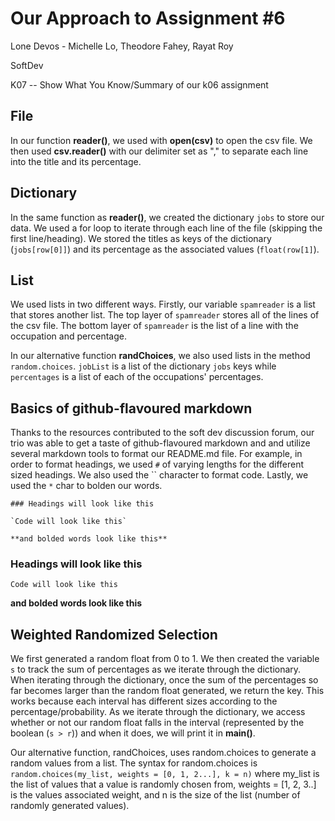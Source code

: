# Our Approach to Assignment #6

Lone Devos - Michelle Lo, Theodore Fahey, Rayat Roy 

SoftDev 

K07 -- Show What You Know/Summary of our k06 assignment

## File
In our function **reader()**, we used with **open(csv)** to open the csv file. We then used **csv.reader()** with our delimiter set as "," to separate each line into the title and its percentage.

## Dictionary
In the same function as **reader()**, we created the dictionary `jobs` to store our data. We used a for loop to iterate through each line of the file (skipping the first line/heading). We stored the titles as keys of the dictionary (`jobs[row[0]]`) and its percentage as the associated values (`float(row[1]`).

## List
We used lists in two different ways. Firstly, our variable `spamreader` is a list that stores another list. The top layer of `spamreader` stores all of the lines of the csv file. The bottom layer of `spamreader` is the list of a line with the occupation and percentage. 

In our alternative function **randChoices**, we also used lists in the method `random.choices`. `jobList` is a list of the dictionary `jobs` keys while `percentages` is a list of each of the occupations' percentages.

## Basics of github-flavoured markdown
Thanks to the resources contributed to the soft dev discussion forum, our trio was able to get a taste of github-flavoured markdown and and utilize several markdown tools to format our README.md file. For example, in order to format headings, we used `#` of varying lengths for the different sized headings. We also used the `` character to format code. Lastly, we used the `*` char to bolden our words.

```
### Headings will look like this

`Code will look like this`

**and bolded words look like this**
```
### Headings will look like this

`Code will look like this`

**and bolded words look like this**

## Weighted Randomized Selection 
We first generated a random float from 0 to 1. We then created the variable `s` to track the sum of percentages as we iterate through the dictionary. When iterating through the dictionary, once the sum of the percentages so far becomes larger than the random float generated, we return the key. This works because each interval has different sizes according to the percentage/probability. As we iterate through the dictionary, we access whether or not our random float falls in the interval (represented by the boolean (`s > r`)) and when it does, we will print it in **main()**.

Our alternative function, randChoices, uses random.choices to generate a random values from a list. The syntax for random.choices is `random.choices(my_list, weights = [0, 1, 2...], k = n)` where my_list is the list of values that a value is randomly chosen from, weights = [1, 2, 3..] is the values associated weight, and n is the size of the list (number of randomly generated values).
